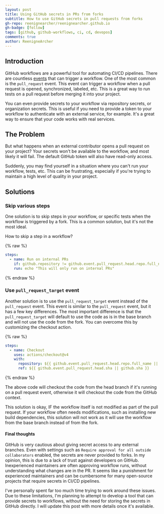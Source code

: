 ```yaml
---
layout: post
title: Using GitHub secrets in PRs from forks
subtitle: How to use GitHub secrets in pull requests from forks
gh-repo: reenignearcher/reenignearcher.github.io
gh-badge: [follow]
tags: [github, github-workflows, ci, cd, devopos]
comments: true
author: ReenigneArcher
---
```


## Introduction
GitHub workflows are a powerful tool for automating CI/CD pipelines. There are countless
[events](https://docs.github.com/actions/reference/events-that-trigger-workflows) that can trigger a workflow.
One of the most common is the `pull_request` event. This event can trigger a workflow when a pull request is opened,
synchronized, labeled, etc. This is a great way to run tests on a pull request before merging it into your project.

You can even provide secrets to your workflow via repository secrets, or organization secrets. This is useful if you
need to provide a token to your workflow to authenticate with an external service, for example. It's a great way to
ensure that your code works with real services.

## The Problem
But what happens when an external contributor opens a pull request on your project? Your secrets won't be available
to the workflow, and most likely it will fail. The default GitHub token will also have read-only access.

Suddenly, you may find yourself in a situation where you can't run your workflow, tests, etc. This can be frustrating,
especially if you're trying to maintain a high level of quality in your project.

## Solutions

### Skip various steps
One solution is to skip steps in your workflow, or specific tests when the workflow is triggered by a fork. This is
a common solution, but it's not the most ideal.

How to skip a step in a workflow?

{% raw %}
```yaml
steps:
  - name: Run on internal PRs
    if: github.repository != github.event.pull_request.head.repo.full_name
    run: echo "This will only run on internal PRs"
```
{% endraw %}

### Use `pull_request_target` event
Another solution is to use the `pull_request_target` event instead of the `pull_request` event. This event is similar
to the `pull_request` event, but it has a few key differences. The most important difference is that the
`pull_request_target` will default to use the code as is in the base branch and will not use the code from the fork.
You can overcome this by customizing the checkout action.

{% raw %}
```yaml
steps:
  - name: Checkout
    uses: actions/checkout@v4
    with:
      repository: ${{ github.event.pull_request.head.repo.full_name || github.repository }}
      ref: ${{ github.event.pull_request.head.sha || github.sha }}
```
{% endraw %}

The above code will checkout the code from the head branch if it's running on a pull request event, otherwise it will
checkout the code from the GitHub context.

This solution is okay, IF the workflow itself is not modified as part of the pull request. If your workflow often needs
modifications, such as installing new build dependencies, this solution will not work as it will use the workflow from
the base branch instead of from the fork.

#### Final thoughts

GitHub is very cautious about giving secret access to any external branches. Even with settings such as
`Require approval for all outside collaborators` enabled, the secrets are never provided to forks. In my opinion, this
is due to a lack of trust against developers on GitHub. Inexperienced maintainers are often approving workflow runs,
without understanding what changes are in the PR. It seems like a punishment for experienced maintainers and can be
cumbersome for many open-source projects that require secrets in CI/CD pipelines.

I've personally spent far too much time trying to work around these issues. Due to these limitations, I'm planning to
attempt to develop a tool that can provide secrets to workflows, without the need for storing the secrets in GitHub
directly. I will update this post with more details once it's available.
